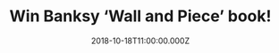 ---
campaign-uuid: "c-679ef9a8-6245-495e-bd6c-318dcd3880f2"
type: "Competition"
category: "Gifts"
date: "2018-10-18T11:00:00.000Z"
end-date: "2018-11-18T23:59:00.000Z"
disable-form: false
is_promoted: false
has_entry_page: true
title: "Win Banksy ‘Wall and Piece’ book!"
competition-description: "<p>Artistic genius, political activist, painter and decorator,\
  \ mythic legend or notorious graffiti artist? Right, we are talking about Banksy.\
  \ We have managed to get our hands on his book ‘Wall and Piece’ to one of our lucky\
  \ members to win.</p>\r\n<p>If you want to know everything about the responsible\
  \ for decorating the streets, walls, bridges and zoos of towns and cites throughout\
  \ the world, click below for a chance to win.</p>"
hero-header: "Win Banksy ‘Wall and Piece’ book!"
terms-confirmation: "N/A"
banner-img: "https://assets.expresslyapp.com/asset-189b4b3a-aca3-4eb4-8a41-73423d5b4e70.jpg"
logo-left-href: "http://club.expressly.io"
logo-left-image: "https://assets.expresslyapp.com/asset-b0058f33-94ef-4d11-a6a4-fafdec236e5d.jpg"
logo-left-title: "Expressly Club"
bg-image-hero: "https://assets.expresslyapp.com/asset-ec9362c1-fa96-4c4c-aec1-2d246932be37.jpg"
bg-image-first: "https://assets.expresslyapp.com/asset-a2d9582a-0f8b-41ed-8e45-841a046f7cc3.jpg"
section1-content: "<p>The work of Banksy is unmistakable, except may be when it's\
  \ squatting in the Tate or New York's Metropolitan Museum. His statements, incitements,\
  \ ironies and epigrams are by turns intelligent and cheeky comments on everything\
  \ from the monarchy and capitalism to the war in Iraq and farm animals. His identity\
  \ remains unknown, but his work is prolific.</p>\r\n<p>And now for the first time,\
  \ he's putting together the best of his work, old and new in a fully illustrated\
  \ colour volume. Get to know further this amazing, artistic and notorious graffiti\
  \ artist by the chance to win his book ‘Wall and Piece’ now. Enter the form below\
  \ and it could be yours!</p>\r\n<p>Good luck!</p>"
entry-title: "Win Banksy ‘Wall and Piece’ book!"
entry-content: "Multiple entries are allowed up to one every day.\r\nThis competition\
  \ is also available on: https://aaa.nme.com/competitions/banksy-wall-and-piece-book-giveaway"
has-winner: false
prize-description: "Banksy ‘Wall and Piece’ book."
special-conditions: "Enter the draw to win Banksy ‘Wall and Piece’ book by completing\
  \ the form below before 23:59 on 18th of November 2018."
---